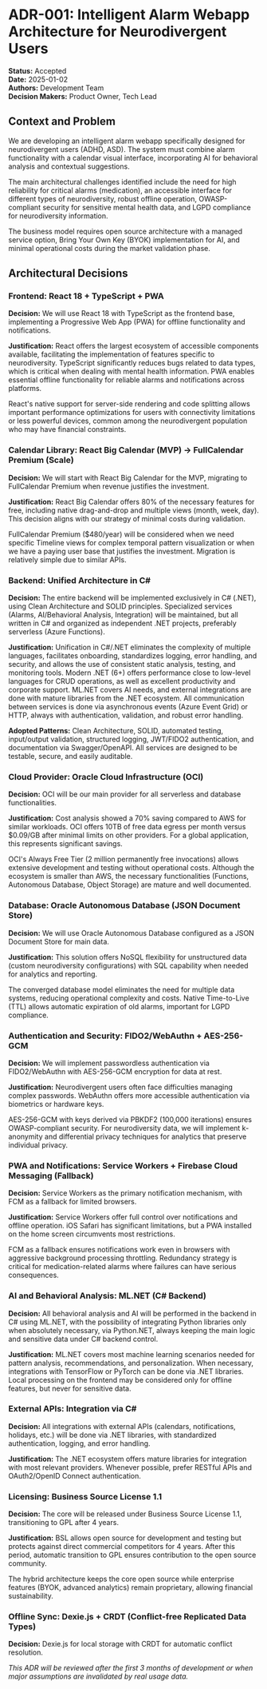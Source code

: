 # ADR-001: Intelligent Alarm Webapp Architecture for Neurodivergent Users

**Status:** Accepted  
**Date:** 2025-01-02  
**Authors:** Development Team  
**Decision Makers:** Product Owner, Tech Lead  

## Context and Problem

We are developing an intelligent alarm webapp specifically designed for neurodivergent users (ADHD, ASD). The system must combine alarm functionality with a calendar visual interface, incorporating AI for behavioral analysis and contextual suggestions.

The main architectural challenges identified include the need for high reliability for critical alarms (medication), an accessible interface for different types of neurodiversity, robust offline operation, OWASP-compliant security for sensitive mental health data, and LGPD compliance for neurodiversity information.

The business model requires open source architecture with a managed service option, Bring Your Own Key (BYOK) implementation for AI, and minimal operational costs during the market validation phase.

## Architectural Decisions

### Frontend: React 18 + TypeScript + PWA

**Decision:** We will use React 18 with TypeScript as the frontend base, implementing a Progressive Web App (PWA) for offline functionality and notifications.

**Justification:** React offers the largest ecosystem of accessible components available, facilitating the implementation of features specific to neurodiversity. TypeScript significantly reduces bugs related to data types, which is critical when dealing with mental health information. PWA enables essential offline functionality for reliable alarms and notifications across platforms.

React's native support for server-side rendering and code splitting allows important performance optimizations for users with connectivity limitations or less powerful devices, common among the neurodivergent population who may have financial constraints.

### Calendar Library: React Big Calendar (MVP) → FullCalendar Premium (Scale)

**Decision:** We will start with React Big Calendar for the MVP, migrating to FullCalendar Premium when revenue justifies the investment.

**Justification:** React Big Calendar offers 80% of the necessary features for free, including native drag-and-drop and multiple views (month, week, day). This decision aligns with our strategy of minimal costs during validation.

FullCalendar Premium ($480/year) will be considered when we need specific Timeline views for complex temporal pattern visualization or when we have a paying user base that justifies the investment. Migration is relatively simple due to similar APIs.

### Backend: Unified Architecture in C#

**Decision:** The entire backend will be implemented exclusively in C# (.NET), using Clean Architecture and SOLID principles. Specialized services (Alarms, AI/Behavioral Analysis, Integration) will be maintained, but all written in C# and organized as independent .NET projects, preferably serverless (Azure Functions).

**Justification:** Unification in C#/.NET eliminates the complexity of multiple languages, facilitates onboarding, standardizes logging, error handling, and security, and allows the use of consistent static analysis, testing, and monitoring tools. Modern .NET (6+) offers performance close to low-level languages for CRUD operations, as well as excellent productivity and corporate support. ML.NET covers AI needs, and external integrations are done with mature libraries from the .NET ecosystem. All communication between services is done via asynchronous events (Azure Event Grid) or HTTP, always with authentication, validation, and robust error handling.

**Adopted Patterns:** Clean Architecture, SOLID, automated testing, input/output validation, structured logging, JWT/FIDO2 authentication, and documentation via Swagger/OpenAPI. All services are designed to be testable, secure, and easily auditable.

### Cloud Provider: Oracle Cloud Infrastructure (OCI)

**Decision:** OCI will be our main provider for all serverless and database functionalities.

**Justification:** Cost analysis showed a 70% saving compared to AWS for similar workloads. OCI offers 10TB of free data egress per month versus $0.09/GB after minimal limits on other providers. For a global application, this represents significant savings.

OCI's Always Free Tier (2 million permanently free invocations) allows extensive development and testing without operational costs. Although the ecosystem is smaller than AWS, the necessary functionalities (Functions, Autonomous Database, Object Storage) are mature and well documented.

### Database: Oracle Autonomous Database (JSON Document Store)

**Decision:** We will use Oracle Autonomous Database configured as a JSON Document Store for main data.

**Justification:** This solution offers NoSQL flexibility for unstructured data (custom neurodiversity configurations) with SQL capability when needed for analytics and reporting.

The converged database model eliminates the need for multiple data systems, reducing operational complexity and costs. Native Time-to-Live (TTL) allows automatic expiration of old alarms, important for LGPD compliance.

### Authentication and Security: FIDO2/WebAuthn + AES-256-GCM

**Decision:** We will implement passwordless authentication via FIDO2/WebAuthn with AES-256-GCM encryption for data at rest.

**Justification:** Neurodivergent users often face difficulties managing complex passwords. WebAuthn offers more accessible authentication via biometrics or hardware keys.

AES-256-GCM with keys derived via PBKDF2 (100,000 iterations) ensures OWASP-compliant security. For neurodiversity data, we will implement k-anonymity and differential privacy techniques for analytics that preserve individual privacy.

### PWA and Notifications: Service Workers + Firebase Cloud Messaging (Fallback)

**Decision:** Service Workers as the primary notification mechanism, with FCM as a fallback for limited browsers.

**Justification:** Service Workers offer full control over notifications and offline operation. iOS Safari has significant limitations, but a PWA installed on the home screen circumvents most restrictions.

FCM as a fallback ensures notifications work even in browsers with aggressive background processing throttling. Redundancy strategy is critical for medication-related alarms where failures can have serious consequences.

### AI and Behavioral Analysis: ML.NET (C# Backend)

**Decision:** All behavioral analysis and AI will be performed in the backend in C# using ML.NET, with the possibility of integrating Python libraries only when absolutely necessary, via Python.NET, always keeping the main logic and sensitive data under C# backend control.

**Justification:** ML.NET covers most machine learning scenarios needed for pattern analysis, recommendations, and personalization. When necessary, integrations with TensorFlow or PyTorch can be done via .NET libraries. Local processing on the frontend may be considered only for offline features, but never for sensitive data.

### External APIs: Integration via C#

**Decision:** All integrations with external APIs (calendars, notifications, holidays, etc.) will be done via .NET libraries, with standardized authentication, logging, and error handling.

**Justification:** The .NET ecosystem offers mature libraries for integration with most relevant providers. Whenever possible, prefer RESTful APIs and OAuth2/OpenID Connect authentication.

### Licensing: Business Source License 1.1

**Decision:** The core will be released under Business Source License 1.1, transitioning to GPL after 4 years.

**Justification:** BSL allows open source for development and testing but protects against direct commercial competitors for 4 years. After this period, automatic transition to GPL ensures contribution to the open source community.

The hybrid architecture keeps the core open source while enterprise features (BYOK, advanced analytics) remain proprietary, allowing financial sustainability.

### Offline Sync: Dexie.js + CRDT (Conflict-free Replicated Data Types)

**Decision:** Dexie.js for local storage with CRDT for automatic conflict resolution.

*This ADR will be reviewed after the first 3 months of development or when major assumptions are invalidated by real usage data.*
